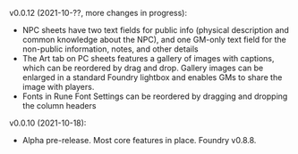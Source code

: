 v0.0.12 (2021-10-??, more changes in progress):
  
  - NPC sheets have two text fields for public info (physical description and common knowledge about the NPC), and one GM-only text field for the non-public information, notes, and other details
  - The Art tab on PC sheets features a gallery of images with captions, which can be reordered by drag and drop. Gallery images can be enlarged in a standard Foundry lightbox and enables GMs to share the image with players.
  - Fonts in Rune Font Settings can be reordered by dragging and dropping the column headers

v0.0.10 (2021-10-18):

  - Alpha pre-release. Most core features in place. Foundry v0.8.8.
